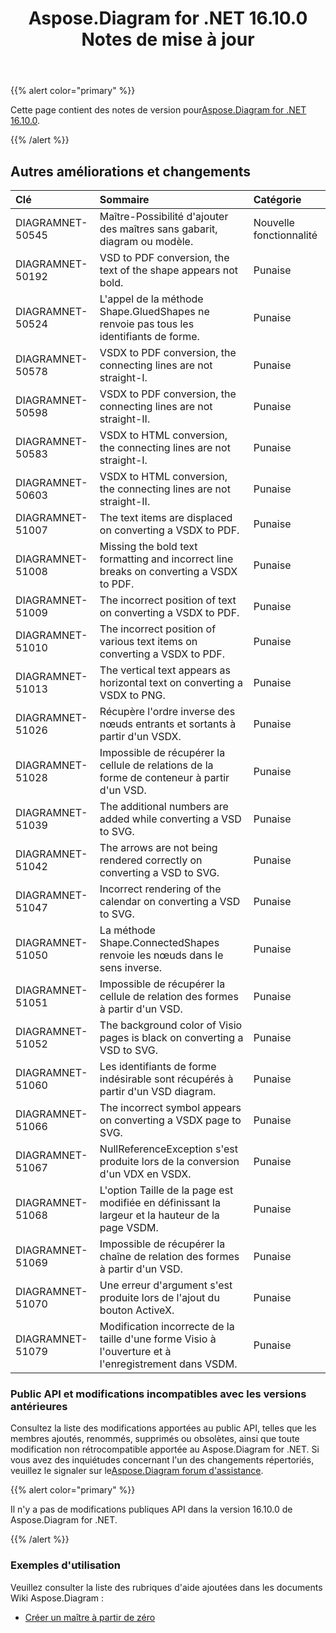 ﻿---
title: Aspose.Diagram for .NET 16.10.0 Notes de mise à jour
type: docs
weight: 30
url: /fr/net/aspose-diagram-for-net-16-10-0-release-notes/
---
{{% alert color="primary" %}} 

 Cette page contient des notes de version pour[Aspose.Diagram for .NET 16.10.0](https://www.nuget.org/packages/Aspose.Diagram/16.10.0).

{{% /alert %}} 
## **Autres améliorations et changements**

|**Clé**|**Sommaire**|**Catégorie**|
|:- |:- |:- |
|DIAGRAMNET-50545|Maître-Possibilité d'ajouter des maîtres sans gabarit, diagram ou modèle.|Nouvelle fonctionnalité|
|DIAGRAMNET-50192|VSD to PDF conversion, the text of the shape appears not bold.|Punaise|
|DIAGRAMNET-50524|L'appel de la méthode Shape.GluedShapes ne renvoie pas tous les identifiants de forme.|Punaise|
|DIAGRAMNET-50578|VSDX to PDF conversion, the connecting lines are not straight-I.|Punaise|
|DIAGRAMNET-50598|VSDX to PDF conversion, the connecting lines are not straight-II.|Punaise|
|DIAGRAMNET-50583|VSDX to HTML conversion, the connecting lines are not straight-I.|Punaise|
|DIAGRAMNET-50603|VSDX to HTML conversion, the connecting lines are not straight-II.|Punaise|
|DIAGRAMNET-51007|The text items are displaced on converting a VSDX to PDF.|Punaise|
|DIAGRAMNET-51008|Missing the bold text formatting and incorrect line breaks on converting a VSDX to PDF.|Punaise|
|DIAGRAMNET-51009|The incorrect position of text on converting a VSDX to PDF.|Punaise|
|DIAGRAMNET-51010|The incorrect position of various text items on converting a VSDX to PDF.|Punaise|
|DIAGRAMNET-51013|The vertical text appears as horizontal text on converting a VSDX to PNG.|Punaise|
|DIAGRAMNET-51026|Récupère l'ordre inverse des nœuds entrants et sortants à partir d'un VSDX.|Punaise|
|DIAGRAMNET-51028|Impossible de récupérer la cellule de relations de la forme de conteneur à partir d'un VSD.|Punaise|
|DIAGRAMNET-51039|The additional numbers are added while converting a VSD to SVG.|Punaise|
|DIAGRAMNET-51042|The arrows are not being rendered correctly on converting a VSD to SVG.|Punaise|
|DIAGRAMNET-51047|Incorrect rendering of the calendar on converting a VSD to SVG.|Punaise|
|DIAGRAMNET-51050|La méthode Shape.ConnectedShapes renvoie les nœuds dans le sens inverse.|Punaise|
|DIAGRAMNET-51051|Impossible de récupérer la cellule de relation des formes à partir d'un VSD.|Punaise|
|DIAGRAMNET-51052|The background color of Visio pages is black on converting a VSD to SVG.|Punaise|
|DIAGRAMNET-51060|Les identifiants de forme indésirable sont récupérés à partir d'un VSD diagram.|Punaise|
|DIAGRAMNET-51066|The incorrect symbol appears on converting a VSDX page to SVG.|Punaise|
|DIAGRAMNET-51067|NullReferenceException s'est produite lors de la conversion d'un VDX en VSDX.|Punaise|
|DIAGRAMNET-51068|L'option Taille de la page est modifiée en définissant la largeur et la hauteur de la page VSDM.|Punaise|
|DIAGRAMNET-51069|Impossible de récupérer la chaîne de relation des formes à partir d'un VSD.|Punaise|
|DIAGRAMNET-51070|Une erreur d'argument s'est produite lors de l'ajout du bouton ActiveX.|Punaise|
|DIAGRAMNET-51079|Modification incorrecte de la taille d'une forme Visio à l'ouverture et à l'enregistrement dans VSDM.|Punaise|
### **Public API et modifications incompatibles avec les versions antérieures**
Consultez la liste des modifications apportées au public API, telles que les membres ajoutés, renommés, supprimés ou obsolètes, ainsi que toute modification non rétrocompatible apportée au Aspose.Diagram for .NET. Si vous avez des inquiétudes concernant l'un des changements répertoriés, veuillez le signaler sur le[Aspose.Diagram forum d'assistance](https://forum.aspose.com/c/diagram/17).

{{% alert color="primary" %}} 

Il n'y a pas de modifications publiques API dans la version 16.10.0 de Aspose.Diagram for .NET.

{{% /alert %}} 
### **Exemples d'utilisation**
Veuillez consulter la liste des rubriques d'aide ajoutées dans les documents Wiki Aspose.Diagram :

- [Créer un maître à partir de zéro](/diagram/fr/net/working-with-masters/#create-master-from-scratch)
